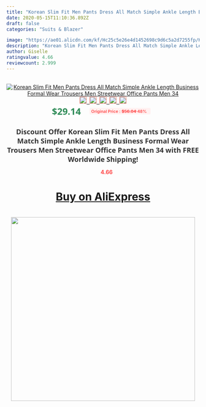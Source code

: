 ```yaml
---
title: "Korean Slim Fit Men Pants Dress All Match Simple Ankle Length Business Formal Wear Trousers Men Streetwear Office Pants Men 34"
date: 2020-05-15T11:10:36.892Z
draft: false
categories: "Suits & Blazer"

image: "https://ae01.alicdn.com/kf/Hc25c5e26e4d1452698c9d6c5a2d7255fp/Korean-Slim-Fit-Men-Pants-Dress-All-Match-Simple-Ankle-Length-Business-Formal-Wear-Trousers-Men.jpg"
description: "Korean Slim Fit Men Pants Dress All Match Simple Ankle Length Business Formal Wear Trousers Men Streetwear Office Pants Men 34"
author: Giselle
ratingvalue: 4.66
reviewcount: 2.999
---
```

<br>
<div style="text-align: center;">
<a href="https://s.click.aliexpress.com/e/_AXkDBf" target="_blank" rel="nofollow noopener noreferrer"><img alt="Korean Slim Fit Men Pants Dress All Match Simple Ankle Length Business Formal Wear Trousers Men Streetwear Office Pants Men 34" class="magnifier-image" src="https://ae01.alicdn.com/kf/Hc25c5e26e4d1452698c9d6c5a2d7255fp/Korean-Slim-Fit-Men-Pants-Dress-All-Match-Simple-Ankle-Length-Business-Formal-Wear-Trousers-Men.jpg_640x640.jpg">
<br>
<img style="border:1px solid salmon" src="https://ae01.alicdn.com/kf/Hc25c5e26e4d1452698c9d6c5a2d7255fp/Korean-Slim-Fit-Men-Pants-Dress-All-Match-Simple-Ankle-Length-Business-Formal-Wear-Trousers-Men.jpg_120x120.jpg">&nbsp;&nbsp;<img style="border:1px solid salmon" src="https://ae01.alicdn.com/kf/Hf40d6a76d2e449ee8ddfbf0c5599aa9ep/Korean-Slim-Fit-Men-Pants-Dress-All-Match-Simple-Ankle-Length-Business-Formal-Wear-Trousers-Men.jpg_120x120.jpg">&nbsp;&nbsp;<img style="border:1px solid salmon" src="https://ae01.alicdn.com/kf/Hf1c9c2ded90a4713bf1ccae0425382777/Korean-Slim-Fit-Men-Pants-Dress-All-Match-Simple-Ankle-Length-Business-Formal-Wear-Trousers-Men.jpg_120x120.jpg">&nbsp;&nbsp;<img style="border:1px solid salmon" src="https://ae01.alicdn.com/kf/Hffcbacb1dab3428b925face3d2641e78O/Korean-Slim-Fit-Men-Pants-Dress-All-Match-Simple-Ankle-Length-Business-Formal-Wear-Trousers-Men.jpg_120x120.jpg">&nbsp;&nbsp;<img style="border:1px solid salmon" src="https://ae01.alicdn.com/kf/Ha929aab963294f97b4f0d876c32a0041B/Korean-Slim-Fit-Men-Pants-Dress-All-Match-Simple-Ankle-Length-Business-Formal-Wear-Trousers-Men.jpg_120x120.jpg"></a></div><br0>
<div style="text-align: center;"><span style="background-color: white; border: 0px; box-sizing: border-box; color: seagreen; display: inline-block; font-family: &quot;open sans&quot; , &quot;arial&quot; , &quot;helvetica&quot; , sans-serif , &quot;heiti&quot;; font-size: 24px; font-stretch: inherit; font-weight: 700; line-height: inherit; margin: 0px 10px 0px 0px; padding: 0px; vertical-align: middle;">$29.14 </span>
<span style="background: rgb(255 , 241 , 241); border-radius: 3px; border: 0px; box-sizing: border-box; color: #ff4747; display: inline-block; font-family: inherit; font-size: 12px; font-stretch: inherit; font-style: inherit; font-variant: inherit; font-weight: 600; line-height: inherit; margin: 0px; padding: 2px 5px; transform: scale(0.9); vertical-align: middle;">Original Price : <b style="text-decoration: line-through;">$56.04 </b> 48%&nbsp;&nbsp;</span></div>
<h1 style="color: #333333; display: inline-block; font-family: &quot;open sans&quot; , &quot;arial&quot; , &quot;helvetica&quot; , sans-serif , &quot;heiti&quot;; font-size: 18px; font-stretch: inherit; font-weight: 700; text-align: center;">Discount Offer Korean Slim Fit Men Pants Dress All Match Simple Ankle Length Business Formal Wear Trousers Men Streetwear Office Pants Men 34 with FREE Worldwide Shipping!</h1>
<div style="color: #ff4747; text-align: center;">
<img src="https://4.bp.blogspot.com/-M0ZcTcb-5uY/XleCXlxnR4I/AAAAAAAAAEc/OrjgMkXV1oMQFaCRZj5HQwOCBcu3w1FegCPcBGAYYCw/s1600/star.png" style="height: 15px;">&nbsp;<b>4.66</b></div>
<div class="button_cont" align="center"><a class="buynow_a" href="https://s.click.aliexpress.com/e/_AXkDBf" target="_blank" rel="nofollow noopener noreferrer"><H1>Buy on AliExpress</H1></a></div><br>
<div class="separator" style="clear: both; text-align: center;">
<img src="https://lh3.googleusercontent.com/-pTy5HemUv9M/XlePHvY0dAI/AAAAAAAAAE4/0nX5iRUoIWY8eMW9Dpxeirr157OZliDIgCLcBGAsYHQ/s1600/badge.gif" width="480">
</div>

